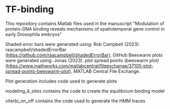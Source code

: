 # TF-binding
This repository contains Matlab files used in the manuscript "Modulation of protein-DNA binding reveals mechanisms of spatiotemporal gene control in early Drosophila embryos"

Shaded error bars were generated using: Rob Campbell (2023). raacampbell/shadedErrorBar (https://github.com/raacampbell/shadedErrorBar), GitHub
Beeswarm plots were generated using: Jonas (2023). plot spread points (beeswarm plot) (https://www.mathworks.com/matlabcentral/fileexchange/37105-plot-spread-points-beeswarm-plot), MATLAB Central File Exchange.


Plot generation includes code used to generate plots 

modeling_4_sites contains the code to create the equilibrium binding model

viterbi_on_off contains the code used to generate the HMM traces
